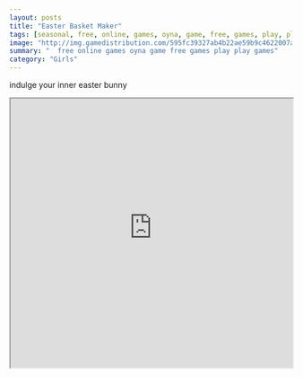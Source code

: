 ```yaml
---
layout: posts
title: "Easter Basket Maker"
tags: [seasonal, free, online, games, oyna, game, free, games, play, play, games]
image: "http://img.gamedistribution.com/595fc39327ab4b22ae59b9c4622007a6.jpg"
summary: "  free online games oyna game free games play play games"
category: "Girls"
---
```


indulge your inner easter bunny

<iframe width="100%" height="480px;" src="http://flash.gamedistribution.com?game=595fc39327ab4b22ae59b9c4622007a6"></iframe>